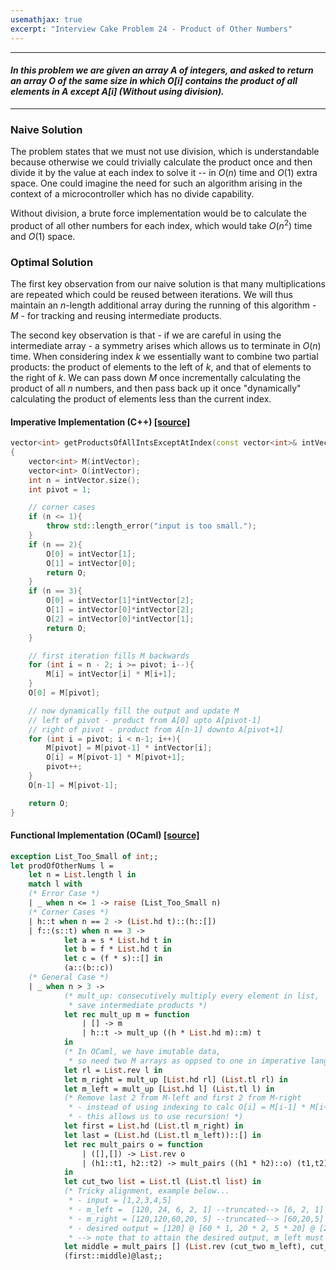 ```yaml
---
usemathjax: true
excerpt: "Interview Cake Problem 24 - Product of Other Numbers"
---
```

---
#### *In this problem we are given an array $A$ of integers, and asked to return an array $O$ of the same size in which $O[i]$ contains the product of all elements in $A$ except $A[i]$ (Without using division).*

---


### Naive Solution
The problem states that we must not use division, which is understandable because otherwise we could trivially calculate the product once and then divide it by the value at each index to solve it -- in $O(n)$ time and $O(1)$ extra space. One could imagine the need for such an algorithm arising in the context of a microcontroller which has no divide capability.

Without division, a brute force implementation would be to calculate the product of all other numbers for each index, which would take $O(n^2)$ time and $O(1)$ space.  

### Optimal Solution
The first key observation from our naive solution is that many multiplications are repeated which could be reused between iterations. We will thus maintain an $n$-length additional array during the running of this algorithm - $M$ - for tracking and reusing intermediate products.

The second key observation is that - if we are careful in using the intermediate array - a symmetry arises which allows us to terminate in $O(n)$ time. When considering index $k$ we essentially want to combine two partial products: the product of elements to the left of $k$, and that of elements to the right of $k$.  We can pass down $M$ once incrementally calculating the product of all $n$ numbers, and then pass back up it once "dynamically" calculating the product of elements less than the current index.

#### Imperative Implementation (C++) [[source]](https://github.com/aistein/playground/blob/master/interview_cake/cpp/product_of_other_numbers.cpp)
  ```cpp
  vector<int> getProductsOfAllIntsExceptAtIndex(const vector<int>& intVector)
  {
      vector<int> M(intVector);
      vector<int> O(intVector);
      int n = intVector.size();
      int pivot = 1;

      // corner cases
      if (n <= 1){
          throw std::length_error("input is too small.");
      }
      if (n == 2){
          O[0] = intVector[1];
          O[1] = intVector[0];
          return O;
      }
      if (n == 3){
          O[0] = intVector[1]*intVector[2];
          O[1] = intVector[0]*intVector[2];
          O[2] = intVector[0]*intVector[1];
          return O;
      }

      // first iteration fills M backwards
      for (int i = n - 2; i >= pivot; i--){
          M[i] = intVector[i] * M[i+1];
      }
      O[0] = M[pivot];

      // now dynamically fill the output and update M
      // left of pivot - product from A[0] upto A[pivot-1]
      // right of pivot - product from A[n-1] downto A[pivot+1]
      for (int i = pivot; i < n-1; i++){
          M[pivot] = M[pivot-1] * intVector[i];
          O[i] = M[pivot-1] * M[pivot+1];
          pivot++;
      }
      O[n-1] = M[pivot-1];

      return O;
  }
```
#### Functional Implementation (OCaml) [[source]](https://github.com/aistein/playground/blob/master/interview_cake/ml/product_of_other_numbers.ml)
  ```ocaml
  exception List_Too_Small of int;;
  let prodOfOtherNums l =
      let n = List.length l in
      match l with
      (* Error Case *)
      | _ when n <= 1 -> raise (List_Too_Small n)
      (* Corner Cases *)
      | h::t when n == 2 -> (List.hd t)::(h::[])
      | f::(s::t) when n == 3 ->
              let a = s * List.hd t in
              let b = f * List.hd t in
              let c = (f * s)::[] in
              (a::(b::c))
      (* General Case *)
      | _ when n > 3 ->
              (* mult_up: consecutively multiply every element in list,
               * save intermediate products *)
              let rec mult_up m = function
                  | [] -> m
                  | h::t -> mult_up ((h * List.hd m)::m) t
              in
              (* In OCaml, we have imutable data,
               * so need two M arrays as oppsed to one in imperative languages *)
              let rl = List.rev l in
              let m_right = mult_up [List.hd rl] (List.tl rl) in
              let m_left = mult_up [List.hd l] (List.tl l) in
              (* Remove last 2 from M-left and first 2 from M-right
               * - instead of using indexing to calc O[i] = M[i-1] * M[i+1]
               * - this allows us to use recursion! *)
              let first = List.hd (List.tl m_right) in
              let last = (List.hd (List.tl m_left))::[] in
              let rec mult_pairs o = function
                  | ([],[]) -> List.rev o
                  | (h1::t1, h2::t2) -> mult_pairs ((h1 * h2)::o) (t1,t2)
              in
              let cut_two list = List.tl (List.tl list) in
              (* Tricky alignment, example below...
               * - input = [1,2,3,4,5]
               * - m_left =  [120, 24, 6, 2, 1] --truncated--> [6, 2, 1]
               * - m_right = [120,120,60,20, 5] --truncated--> [60,20,5]
               * - desired output = [120] @ [60 * 1, 20 * 2, 5 * 20] @ [24]
               * --> note that to attain the desired output, m_left must be reversed *)
              let middle = mult_pairs [] (List.rev (cut_two m_left), cut_two m_right) in
              (first::middle)@last;;
  ```
